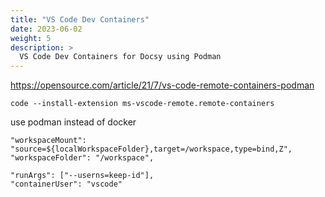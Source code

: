 ```yaml
---
title: "VS Code Dev Containers"
date: 2023-06-02
weight: 5
description: >
  VS Code Dev Containers for Docsy using Podman
---
```


https://opensource.com/article/21/7/vs-code-remote-containers-podman

```shell
code --install-extension ms-vscode-remote.remote-containers
```

use podman instead of docker

```
"workspaceMount": "source=${localWorkspaceFolder},target=/workspace,type=bind,Z",
"workspaceFolder": "/workspace",

"runArgs": ["--userns=keep-id"],
"containerUser": "vscode"
```